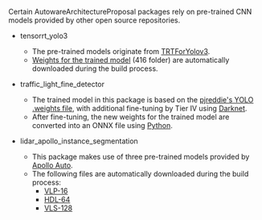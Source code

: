 Certain AutowareArchitectureProposal packages rely on pre-trained CNN models provided by other open source repositories.

- tensorrt_yolo3
    - The pre-trained models originate from [TRTForYolov3](https://github.com/lewes6369/TensorRT-Yolov3).
    - [Weights for the trained model](https://drive.google.com/drive/folders/18OxNcRrDrCUmoAMgngJlhEglQ1Hqk_NJ) (416 folder) are automatically downloaded during the build process.


- traffic_light_fine_detector
    - The trained model in this package is based on the [pjreddie's YOLO .weights file](https://pjreddie.com/media/files/yolov3.weights), with additional fine-tuning by Tier IV using [Darknet](https://github.com/pjreddie/darknet).
    - After fine-tuning, the new weights for the trained model are converted into an ONNX file using [Python](https://github.com/tier4/AutowareArchitectureProposal.iv/blob/master/src/perception/traffic_light_recognition/traffic_light_fine_detector/scripts/yolov3_to_onnx.py).


- lidar_apollo_instance_segmentation
    - This package makes use of three pre-trained models provided by [Apollo Auto](https://github.com/ApolloAuto).
    - The following files are automatically downloaded during the build process:
        - [VLP-16](https://github.com/ApolloAuto/apollo/raw/88bfa5a1acbd20092963d6057f3a922f3939a183/modules/perception/production/data/perception/lidar/models/cnnseg/velodyne16/deploy.caffemodel)
        - [HDL-64](https://github.com/ApolloAuto/apollo/raw/88bfa5a1acbd20092963d6057f3a922f3939a183/modules/perception/production/data/perception/lidar/models/cnnseg/velodyne64/deploy.caffemodel)
        - [VLS-128](https://github.com/ApolloAuto/apollo/raw/91844c80ee4bd0cc838b4de4c625852363c258b5/modules/perception/production/data/perception/lidar/models/cnnseg/velodyne128/deploy.caffemodel)
